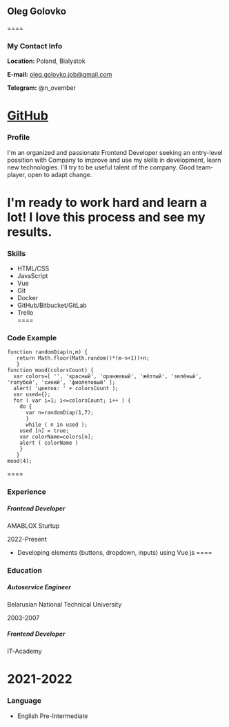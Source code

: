 ## Oleg Golovko
====
### My Contact Info

**Location:** Poland, Bialystok

**E-mail:** [oleg.golovko.job@gmail.com](oleg.golovko.job@gmail.com)

**Telegram:** @n_ovember

[GitHub](https://github.com/fahrenheit911)
====
### Profile
I'm an organized and passionate Frontend Developer seeking an entry-level possition with Company to improve and use my skills in development, learn new technologies. I'll try to be useful talent of the company. Good team-player, open to adapt change. 

I'm ready to work hard and learn a lot! I love this process and see my results.
====
### Skills
* HTML/CSS
* JavaScript
* Vue
* Git 
* Docker
* GitHub/Bitbucket/GitLab
* Trello  
====
### Code Example
```
function randomDiap(n,m) {
   return Math.floor(Math.random()*(m-n+1))+n;
   }
function mood(colorsCount) {
  var colors=[ '', 'красный', 'оранжевый', 'жёлтый', 'зелёный', 'голубой', 'синий', 'фиолетовый' ];
  alert( 'цветов: ' + colorsCount );
  var used={};
  for ( var i=1; i<=colorsCount; i++ ) {
    do {
      var n=randomDiap(1,7);
      }
      while ( n in used );
    used [n] = true;
    var colorName=colors[n];
    alert ( colorName )
    }  
   }
mood(4);
```
====
### Experience
##### Frontend Developer
AMABLOX Sturtup

2022-Present
* Developing elements (buttons, dropdown, inputs) using Vue js
====
### Education
##### Autoservice Engineer
Belarusian National Technical University

2003-2007

##### Frontend Developer
IT-Academy

2021-2022
====
### Language
* English Pre-Intermediate
 